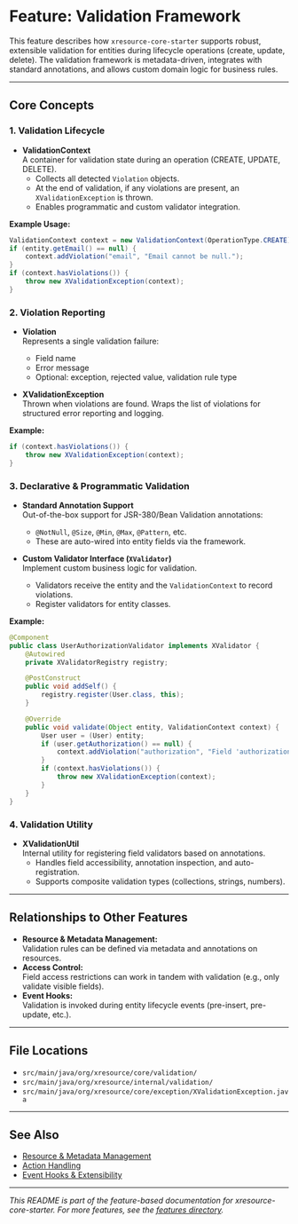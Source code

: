 # Feature: Validation Framework

This feature describes how `xresource-core-starter` supports robust, extensible validation for entities during lifecycle operations (create, update, delete). The validation framework is metadata-driven, integrates with standard annotations, and allows custom domain logic for business rules.

---

## Core Concepts

### 1. Validation Lifecycle

- **ValidationContext**  
  A container for validation state during an operation (CREATE, UPDATE, DELETE).  
  - Collects all detected `Violation` objects.
  - At the end of validation, if any violations are present, an `XValidationException` is thrown.
  - Enables programmatic and custom validator integration.

**Example Usage:**
```java
ValidationContext context = new ValidationContext(OperationType.CREATE);
if (entity.getEmail() == null) {
    context.addViolation("email", "Email cannot be null.");
}
if (context.hasViolations()) {
    throw new XValidationException(context);
}
```

### 2. Violation Reporting

- **Violation**  
  Represents a single validation failure:
  - Field name
  - Error message
  - Optional: exception, rejected value, validation rule type

- **XValidationException**  
  Thrown when violations are found. Wraps the list of violations for structured error reporting and logging.

**Example:**
```java
if (context.hasViolations()) {
    throw new XValidationException(context);
}
```

### 3. Declarative & Programmatic Validation

- **Standard Annotation Support**  
  Out-of-the-box support for JSR-380/Bean Validation annotations:
  - `@NotNull`, `@Size`, `@Min`, `@Max`, `@Pattern`, etc.
  - These are auto-wired into entity fields via the framework.

- **Custom Validator Interface (`XValidator`)**  
  Implement custom business logic for validation.
  - Validators receive the entity and the `ValidationContext` to record violations.
  - Register validators for entity classes.

**Example:**
```java
@Component
public class UserAuthorizationValidator implements XValidator {
    @Autowired
    private XValidatorRegistry registry;

    @PostConstruct
    public void addSelf() {
        registry.register(User.class, this);
    }

    @Override
    public void validate(Object entity, ValidationContext context) {
        User user = (User) entity;
        if (user.getAuthorization() == null) {
            context.addViolation("authorization", "Field 'authorization': required, cannot be null.", null, null, "NotNull");
        }
        if (context.hasViolations()) {
            throw new XValidationException(context);
        }
    }
}
```

### 4. Validation Utility

- **XValidationUtil**  
  Internal utility for registering field validators based on annotations.
  - Handles field accessibility, annotation inspection, and auto-registration.
  - Supports composite validation types (collections, strings, numbers).

---

## Relationships to Other Features

- **Resource & Metadata Management:**  
  Validation rules can be defined via metadata and annotations on resources.
- **Access Control:**  
  Field access restrictions can work in tandem with validation (e.g., only validate visible fields).
- **Event Hooks:**  
  Validation is invoked during entity lifecycle events (pre-insert, pre-update, etc.).

---

## File Locations

- `src/main/java/org/xresource/core/validation/`
- `src/main/java/org/xresource/internal/validation/`
- `src/main/java/org/xresource/core/exception/XValidationException.java`

---

## See Also

- [Resource & Metadata Management](../resource-metadata/README.md)
- [Action Handling](../action-handling/README.md)
- [Event Hooks & Extensibility](../hooks/README.md)

---

_This README is part of the feature-based documentation for xresource-core-starter. For more features, see the [features directory](../)._